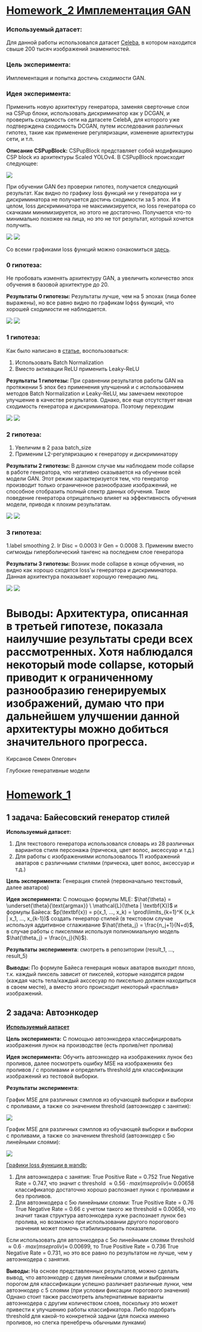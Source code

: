 #  <a href="https://www.kaggle.com/code/anchsemen/gan-hw">**Homework_2 Имплементация GAN**</a>


### **Используемый датасет:** 
Для данной работы использовался датасет <a href="https://www.kaggle.com/datasets/jessicali9530/celeba-dataset">Celeba</a>, в котором находится свыше 200 тысяч изображений знаменитостей.

### **Цель эксперимента:** 
Имплементация и попытка достичь сходимости GAN. 

### **Идея эксперимента:**
Применить новую архитектуру генератора, заменяя сверточные слои на CSPup блоки, использовать дискриминатор как у DCGAN, и проверить сходимость сети на датасете CelebA, для которого уже подтверждена сходимость DCGAN, путем исследования различных гипотез, такие как применение регуляризации, изменение архитектуры сети, и т.п.

**Описание CSPupBlock:** CSPupBlock представляет собой модификацию CSP block из архитектуры Scaled YOLOv4. В CSPupBlock происходит следующее:

<img src=CSPupBlock.png>

При обучении GAN без проверки гипотез, получается следующий результат. Как видно по графику loss функций ни у генератора ни у дискриминатора не получается достичь сходимости за 5 эпох. И в целом, loss дискриминатора не максимизируется, но loss генератора со скачками минимизируется, но этого не достаточно. Получается что-то минимально похожее на лица, но это не тот результат, который хочется получить.

<img src=D_loss&G_loss_epochs5.png>
<img src=results_epochs5.png>

Со всеми графиками loss функций можно ознакомиться <a href="https://wandb.ai/anch-semen/HW2_GENmodels?nw=nwuseranchsemen">здесь</a>.

### **0 гипотеза**:
Не пробовать изменять архитектуру GAN, а увеличить количество эпох обучения в базовой архитектуре до 20. 

**Результаты 0 гипотезы:** Результаты лучше, чем на 5 эпохах (лица более выражены), но все равно видно по графикам loфss функций, что хорошей сходимости не наблюдается.  

<img src=D_loss&G_loss_hyp0epochs20.png>
<img src=results_hyp0epochs20.png>

### **1 гипотеза**:
Как было написано в <a href="https://arxiv.org/ftp/arxiv/papers/2006/2006.05132.pdf">статье</a>, воспользоваться:
1. Использовать Batch Normalization
2. Вместо активации ReLU применить Leaky-ReLU

**Результаты 1 гипотезы:** При сравнении результатов работы GAN на протяжении 5 эпох без применения улучшений и с использованием методов Batch Normalization и Leaky-ReLU, мы замечаем некоторое улучшение в качестве результатов. Однако, все еще отсутствует явная сходимость генератора и дискриминатора. Поэтому переходим

<img src=D_loss&G_loss_hyp1epochs5.png>
<img src=results_hyp1epochs5.png>

### **2 гипотеза**:
1. Увеличим в 2 раза batch_size
2. Применим L2-регуляризацию к генератору и дискриминатору

**Результаты 2 гипотезы:** В данном случае мы наблюдаем mode collapse в работе генератора, что негативно сказывается на обучении всей модели GAN. Этот режим характеризуется тем, что генератор производит только ограниченное разнообразие изображений, не способное отобразить полный спектр данных обучения. Такое поведение генератора отрицательно влияет на эффективность обучения модели, приводя к плохим результатам.

<img src=D_loss&G_loss_hyp2epochs5.png>
<img src=results_hyp2epochs5.png>

### **3 гипотеза**: 
1.label smoothing
2. lr Disc = 0.0003 lr Gen = 0.0008
3. Применим вместо сигмоиды гиперболический тангенс на последнем слое генератора

**Результаты 3 гипотезы:** Возник mode collapse в конце обучения, но видно как хорошо сходятся loss'ы генератора и дискриминатора. Данная архитектура показывает хорошую генерацию лиц. 

<img src=D_loss&G_loss_hyp3epochs5.png>
<img src=results_hyp3epochs5.png>

**Выводы:** Архитектура, описанная в третьей гипотезе, показала наилучшие результаты среди всех рассмотренных. Хотя наблюдался некоторый mode collapse, который приводит к ограниченному разнообразию генерируемых изображений, думаю что при дальнейшем улучшении данной архитектуры можно добиться значительного прогресса.
=======
Кирсанов Семен Олегович

Глубокие генеративные модели

#  <a href="https://colab.research.google.com/drive/1nu7Ejtk0n-DeQCfqrlkSLIMLW8duCSPx?usp=sharing">**Homework_1**</a>

## **1 задача:** Байесовский генератор стилей

**Используемый датасет:** 
1. Для текстового генератора использовался словарь из 28 различных вариантов стиля персонажа (прическа, цвет волос, аксессуар и т.д.) 
2. Для работы с изображениями использовалось 11 изображений аватаров с различными стилями (прическа, цвет волос, аксессуар и т.д.)

**Цель эксперимента:** Генерация стилей (первоначально текстовый, далее аватаров)

**Идея эксперимента:** С помощью формулы MLE: $\hat{\theta} =  \underset{\theta}{\text{argmax}} \ \mathcal{L}(\theta | \textbf{X})$ и формулы Байеса: $p(\textbf{x}) = p(x_1, ..., x_k) =  \prod\limits_{k=1}^K (x_k | x_1, ..., x_{k-1})$ создать генератор стилей (в текстовом случае используя аддитивное сглаживание $\hat{\theta_j} = \frac{n_j+1}{N+d}$, в случае работы с пикселями используя полиномиальную модель $\hat{\theta_j} = \frac{n_j}{N}$). 

**Результаты эксперимента**: смотреть в репозитории (result_1, ..., result_5) 

**Выводы:** По формуле Байеса генерация новых аватаров выходит плохо, т.к. каждый пиксель зависит от пикселей, которые находятся рядом (каждая часть тела/каждый акссесуар по пиксельно должен находиться в своем месте), а вместо этого происходит некоторый «расплыв» изображений.

## **2 задача:** Автоэнкодер

<a href="https://drive.google.com/file/d/1DHuQ3DBsgab6NtZIZfAKUHS2rW3-vmtb/view?usp=sharing">**Используемый датасет**</a>

**Цель эксперимента:** С помощью автоэнкодера классифицировать изображения лунок на производстве (есть пролив/нет пролива)

**Идея эксперимента:** Обучить автоэнкодер на изображениях лунок без проливов, далее посмотреть ошибку MSE на изображениях без проливов / с проливами и определить threshold для классификации изображений из тестовой выборки. 

**Результаты эксперимента**: 

График MSE для различных сэмплов из обучающей выборки и выборки с проливами, а также со значением threshold (автоэнкодер с занятия):

<img src=MSE_samples(train-proliv-lesson).png>

График MSE для различных сэмплов из обучающей выборки и выборки с проливами, а также со значением threshold (автоэнкодер с 5ю линейными слоями):

<img src=MSE_samples(train-proliv-another).png>

<a href="https://wandb.ai/anch-semen/HW1_GENmodels?nw=nwuseranchsemen">Графики loss функции в wandb</a>;

1. Для автоэнкодера с занятия: True Positive Rate = 0.752 True Negative Rate =  0.747, что значит с threshold $\approx 0.56 \cdot max(mse proliv) \approx$ 0.00658  классификатор достаточно хорошо распознает лунки с проливами и без проливов.
2. Для автоэнкодера с 5ю линейными слоями: True Positive Rate = 0.76 True Negative Rate = 0.66 с учетом такого же threshold $\approx$ 0.00658, что значит такая структура автоэнкодера хуже распознает лунок без пролива, но возможно при использовании другого порогового значения может помочь стабилизировать показатели. 

Если использовать для автоэнкодера с 5ю линейными слоями threshold $\approx 0.6 \cdot max(mse proliv) \approx$ 0.00699, то True Positive Rate = 0.736 True Negative Rate = 0.731, но это все равно по результатом не лучше, чем у автоэнкодера с занятия. 

**Выводы:** На основе представленных результатов, можно сделать вывод, что автоэнкодер с двумя линейными слоями и выбранным порогом для классификации успешно различает различные лунки, чем автоэнкодер с 5 слоями (при условии фиксации порогового значения) Однако стоит также рассмотреть альтернативные варианты автоэнкодера с другим количеством слоев, поскольку это может привести к улучшению работы классификатора. Либо подобрать threshold для какой-то конкретной задачи (для поиска именно проливов, но слегка пренебречь обычными лунками) 
